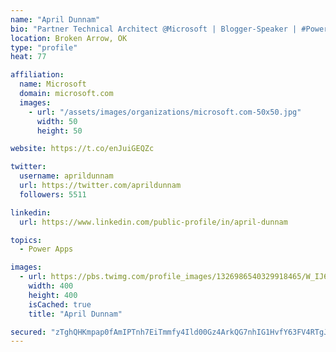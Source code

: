 ```yaml
---
name: "April Dunnam"
bio: "Partner Technical Architect @Microsoft | Blogger-Speaker | #PowerApps, #PowerAutomate, #Office365, #SharePoint | #WIT | #Karaoke Queen"
location: Broken Arrow, OK
type: "profile"
heat: 77

affiliation:
  name: Microsoft
  domain: microsoft.com
  images:
    - url: "/assets/images/organizations/microsoft.com-50x50.jpg"
      width: 50
      height: 50

website: https://t.co/enJuiGEQZc

twitter:
  username: aprildunnam
  url: https://twitter.com/aprildunnam
  followers: 5511

linkedin:
  url: https://www.linkedin.com/public-profile/in/april-dunnam

topics:
  - Power Apps

images:
  - url: https://pbs.twimg.com/profile_images/1326986540329918465/W_IJ6Ih2_400x400.jpg
    width: 400
    height: 400
    isCached: true
    title: "April Dunnam"

secured: "zTghQHKmpap0fAmIPTnh7EiTmmfy4Ild00Gz4ArkQG7nhIG1HvfY63FV4RTgJy1CRcwMrzyqFpVtmfFoi2WKL5Y5EuKMc6d1M9kkFcbq7x27fI5hRA8sN/n9nZxUmk57Dkpfjbz7VE0F2YmrIGGx6lSuH+/9ZoOnD4iQ93LsbcKxZirBqlz11DzcImKAvWxyG5s9bO52o0lLOIYOZGYRMle1cjcSahKiPScRxVqSkwQryosAvmZ3tlgKdwAQ5v/ApeNplhLNGUI/JB2C4ZuYpyZ+T87XZvWw31bH1WEJ+ynSG+MfvlHIvpdCozVNiljOtCklag6N6qrUUmUygZ1Lj/2daoFXS7XhnY+FkIi37HtXmOJE3CxMKyK3oOi57amVf0gZNj8TKIiq620lV+UizVvZ8cbShm2owkxAVbEpeCc=;9zi6utCpRV4LREonlBz+Qw=="
---
```


